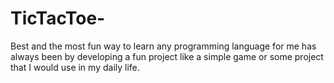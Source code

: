 # TicTacToe-
Best and the most fun way to learn any programming language for me has always been by developing a fun project like a simple game or some project that I would use in my daily life.
